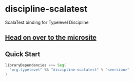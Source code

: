 # discipline-scalatest

ScalaTest binding for Typelevel Discipline

## [Head on over to the microsite](https://typelevel.org/discipline-scalatest)

## Quick Start

```scala
libraryDependencies ++= Seq(
  "org.typelevel" %% "discipline-scalatest" % "<version>"
)
```

